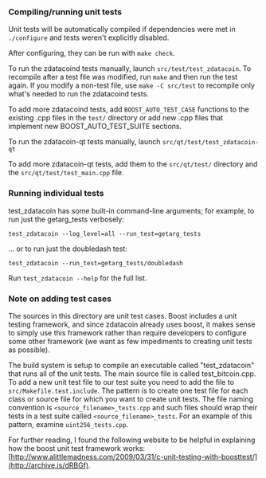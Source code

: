 ### Compiling/running unit tests

Unit tests will be automatically compiled if dependencies were met in `./configure`
and tests weren't explicitly disabled.

After configuring, they can be run with `make check`.

To run the zdatacoind tests manually, launch `src/test/test_zdatacoin`. To recompile
after a test file was modified, run `make` and then run the test again. If you
modify a non-test file, use `make -C src/test` to recompile only what's needed
to run the zdatacoind tests.

To add more zdatacoind tests, add `BOOST_AUTO_TEST_CASE` functions to the existing
.cpp files in the `test/` directory or add new .cpp files that
implement new BOOST_AUTO_TEST_SUITE sections.

To run the zdatacoin-qt tests manually, launch `src/qt/test/test_zdatacoin-qt`

To add more zdatacoin-qt tests, add them to the `src/qt/test/` directory and
the `src/qt/test/test_main.cpp` file.

### Running individual tests

test_zdatacoin has some built-in command-line arguments; for
example, to run just the getarg_tests verbosely:

    test_zdatacoin --log_level=all --run_test=getarg_tests

... or to run just the doubledash test:

    test_zdatacoin --run_test=getarg_tests/doubledash

Run `test_zdatacoin --help` for the full list.

### Note on adding test cases

The sources in this directory are unit test cases.  Boost includes a
unit testing framework, and since zdatacoin already uses boost, it makes
sense to simply use this framework rather than require developers to
configure some other framework (we want as few impediments to creating
unit tests as possible).

The build system is setup to compile an executable called "test_zdatacoin"
that runs all of the unit tests.  The main source file is called
test_bitcoin.cpp. To add a new unit test file to our test suite you need
to add the file to `src/Makefile.test.include`. The pattern is to create
one test file for each class or source file for which you want to create
unit tests.  The file naming convention is `<source_filename>_tests.cpp`
and such files should wrap their tests in a test suite
called `<source_filename>_tests`. For an example of this pattern,
examine `uint256_tests.cpp`.

For further reading, I found the following website to be helpful in
explaining how the boost unit test framework works:
[http://www.alittlemadness.com/2009/03/31/c-unit-testing-with-boosttest/](http://archive.is/dRBGf).
